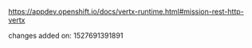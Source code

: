 https://appdev.openshift.io/docs/vertx-runtime.html#mission-rest-http-vertx

changes added on: 1527691391891

